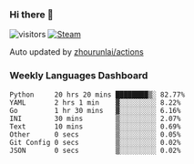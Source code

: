 ### Hi there 👋

![visitors](https://visitor-badge.glitch.me/badge?page_id=zhourunlai)
[![Steam](https://img.shields.io/badge/dynamic/json?label=Steam&query=%24.data.totalSubs&url=https%3A%2F%2Fapi.spencerwoo.com%2Fsubstats%2F%3Fsource%3DsteamGames%26queryKey%3D76561198285156854&suffix=%20Games&logo=steam&labelColor=134375&color=0b1a37&longCache=true)](http://steamcommunity.com/profiles/76561198285156854)

Auto updated by <a href="https://github.com/zhourunlai/zhourunlai/actions" target="_blank">zhourunlai/actions</a>

### Weekly Languages Dashboard

<!--PART:wakatime-->
```text
Python     20 hrs 20 mins ████████▒░ 82.77%
YAML       2 hrs 1 min    ▓░░░░░░░░░ 8.22%
Go         1 hr 30 mins   ▓░░░░░░░░░ 6.16%
INI        30 mins        ▒░░░░░░░░░ 2.07%
Text       10 mins        ▒░░░░░░░░░ 0.69%
Other      0 secs         ▒░░░░░░░░░ 0.05%
Git Config 0 secs         ▒░░░░░░░░░ 0.02%
JSON       0 secs         ▒░░░░░░░░░ 0.02%
```
<!--PART:wakatime-->
